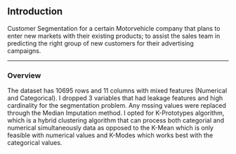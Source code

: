 ## Introduction
Customer Segmentation for a certain Motorvehicle company that plans to enter new markets with their existing products; to assist the sales team in predicting the right group
of new customers for their advertising campaigns.

---
### Overview
The dataset has 10695 rows and 11 columns with mixed features (Numerical and Categorical). I dropped 3 variables that had leakage features and high cardinality for the segmentation
problem. Any mssing values were replaced through the Median Imputation method. I opted for K-Prototypes algorithm, which is a hybrid clustering algorithm that can process both
categorial and numerical simultaneously data as opposed to the K-Mean which is only feasible with numerical values and K-Modes which works best with the categorical values.


